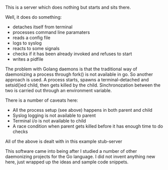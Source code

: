 This is a server which does nothing but starts and sits there.

Well, it does do something:

- detaches itself from terminal
- processes command line paramaters
- reads a config file
- logs to syslog
- reacts to some signals
- checks if it has been already invoked and refuses to start
- writes a pidfile

The problem with Golang daemons is that the traditional way of daemonizing a process through fork() is not available in go.
So another approach is used. A process starts, spawns a terminal-detached and setsid()ed child, then gets killed by the child.
Sinchronozation between the two is carried out through an environment variable.

There is a number of caveats here:

- All the process setup (see above) happens in both parent and child
- Syslog logging is not available to parent
- Terminal i/o is not available to child
- A race condition when parent gets killed before it has enough time to do checks

All of the above is dealt with in this example stub-server

This software came into being after I studied a number of other daemonizing projects for the Go language.
I did not invent anything new here, just wrapped up the ideas and sample code snippets.
